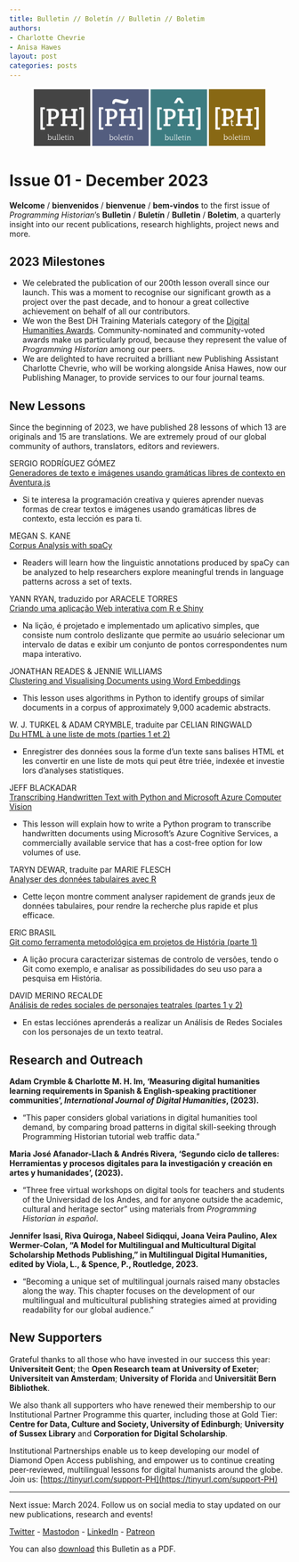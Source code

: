 ```yaml
---
title: Bulletin // Boletín // Bulletin // Boletim
authors: 
- Charlotte Chevrie
- Anisa Hawes
layout: post
categories: posts 
---
```


<p><figure><img src="/images/blog/ph-bulletin-banner.png" alt="Banner showing the four Programming Historian logos and the title Bulletin in each language "/><figcaption></figcaption> </figure></p>

# Issue 01 - December 2023

**Welcome** / **bienvenidos** / **bienvenue** / **bem-vindos** to the first issue of _Programming Historian_’s **Bulletin** / **Buletín** / **Bulletin** / **Boletim**, a quarterly insight into our recent publications, research highlights, project news and more.

## 2023 Milestones

- We celebrated the publication of our 200th lesson overall since our launch. This was a moment to recognise our significant growth as a project over the past decade, and to honour a great collective achievement on behalf of all our contributors.
- We won the Best DH Training Materials category of the [Digital Humanities Awards](http://dhawards.org/dhawards2022/results/). Community-nominated and community-voted awards make us particularly proud, because they represent the value of _Programming Historian_ among our peers.
- We are delighted to have recruited a brilliant new Publishing Assistant Charlotte Chevrie, who will be working alongside Anisa Hawes, now our Publishing Manager, to provide services to our four journal teams.

## New Lessons

Since the beginning of 2023, we have published 28 lessons of which 13 are originals and 15 are translations. We are extremely proud of our global community of authors, translators, editors and reviewers.

SERGIO RODRÍGUEZ GÓMEZ    
[Generadores de texto e imágenes usando gramáticas libres de contexto en Aventura.js](https://doi.org/10.46430/phes0063)
- Si te interesa la programación creativa y quieres aprender nuevas formas de crear textos e imágenes usando gramáticas libres de contexto, esta lección es para ti.   

MEGAN S. KANE     
[Corpus Analysis with spaCy](https://doi.org/10.46430/phen0113)
- Readers will learn how the linguistic annotations produced by spaCy can be analyzed to help researchers explore meaningful trends in language patterns across a set of texts.
 
YANN RYAN, traduzido por ARACELE TORRES    
[Criando uma aplicação Web interativa com R e Shiny](https://doi.org/10.46430/phpt0044)
- Na lição, é projetado e implementado um aplicativo simples, que consiste num controlo deslizante que permite ao usuário selecionar um intervalo de datas e exibir um conjunto de pontos correspondentes num mapa interativo.         

JONATHAN READES & JENNIE WILLIAMS    
[Clustering and Visualising Documents using Word Embeddings](https://doi.org/10.46430/phen0111)
- This lesson uses algorithms in Python to identify groups of similar documents in a corpus of approximately 9,000 academic abstracts.       

W. J. TURKEL & ADAM CRYMBLE, traduite par CELIAN RINGWALD        
[Du HTML à une liste de mots (parties 1 et 2)](https://doi.org/10.46430/phfr0026)
- Enregistrer des données sous la forme d’un texte sans balises HTML et les convertir en une liste de mots qui peut être triée, indexée et investie lors d’analyses statistiques.   

JEFF BLACKADAR    
[Transcribing Handwritten Text with Python and Microsoft Azure Computer Vision](https://doi.org/10.46430/phen0114)
- This lesson will explain how to write a Python program to transcribe handwritten documents using Microsoft’s Azure Cognitive Services, a commercially available service that has a cost-free option for low volumes of use.        

TARYN DEWAR, traduite par MARIE FLESCH    
[Analyser des données tabulaires avec R](https://doi.org/10.46430/phfr0027)
- Cette leçon montre comment analyser rapidement de grands jeux de données tabulaires, pour rendre la recherche plus rapide et plus efficace. 

ERIC BRASIL    
[Git como ferramenta metodológica em projetos de História (parte 1)](https://doi.org/10.46430/phpt0045)
- A lição procura caracterizar sistemas de controlo de versões, tendo o Git como exemplo, e analisar as possibilidades do seu uso para a pesquisa em História.

DAVID MERINO RECALDE    
[Análisis de redes sociales de personajes teatrales (partes 1 y 2)](https://doi.org/10.46430/phes0064)
- En estas lecciónes aprenderás a realizar un Análisis de Redes Sociales con los personajes de un texto teatral.    

## Research and Outreach

**Adam Crymble & Charlotte M. H. Im, ‘Measuring digital humanities learning requirements in Spanish & English-speaking practitioner communities’, _International Journal of Digital Humanities_, (2023).**
- “This paper considers global variations in digital humanities tool demand, by comparing broad patterns in digital skill-seeking through Programming Historian tutorial web traffic data.”

**Maria José Afanador-Llach & Andrés Rivera, ‘Segundo ciclo de talleres: Herramientas y procesos digitales para la investigación y creación en artes y humanidades’, (2023).**
- “Three free virtual workshops on digital tools for teachers and students of the Universidad de los Andes, and for anyone outside the academic, cultural and heritage sector” using materials from _Programming Historian in español_.

**Jennifer Isasi, Riva Quiroga, Nabeel Sidiqqui, Joana Veira Paulino, Alex Wermer-Colan, “A Model for Multilingual and Multicultural Digital Scholarship Methods Publishing,” in Multilingual Digital Humanities, edited by Viola, L., & Spence, P., Routledge, 2023.**
- “Becoming a unique set of multilingual journals raised many obstacles along the way. This chapter focuses on the development of our multilingual and multicultural publishing strategies aimed at providing readability for our global audience.”

## New Supporters

Grateful thanks to all those who have invested in our success this year: **Universiteit Gent**; the **Open Research team at University of Exeter**; **Universiteit van Amsterdam**; **University of Florida** and **Universität Bern Bibliothek**.   

We also thank all supporters who have renewed their membership to our Institutional Partner Programme this quarter, including those at Gold Tier: **Centre for Data, Culture and Society, University of Edinburgh**; **University of Sussex Library** and **Corporation for Digital Scholarship**.

Institutional Partnerships enable us to keep developing our model of Diamond Open Access publishing, and empower us to continue creating peer-reviewed, multilingual lessons for digital humanists around the globe. Join us: [https://tinyurl.com/support-PH](https://tinyurl.com/support-PH)

------    
Next issue: March 2024. Follow us on social media to stay updated on our new publications, research and events!    

[Twitter](https://twitter.com/ProgHist) - [Mastodon](https://hcommons.social/@proghist) - [LinkedIn](https://www.linkedin.com/company/prog-hist/) - [Patreon](https://www.patreon.com/theprogramminghistorian)

You can also [download](https://github.com/programminghistorian/jekyll/tree/gh-pages/assets/bulletin/2023-12-13-bulletin-issue-01.pdf) this Bulletin as a PDF.

